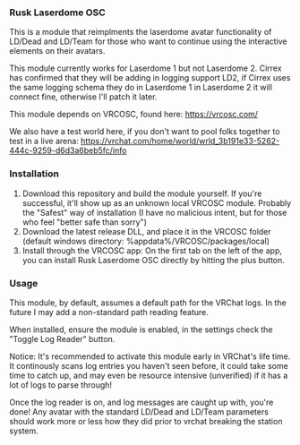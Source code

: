 ### Rusk Laserdome OSC

This is a module that reimplments the laserdome avatar functionality of LD/Dead and LD/Team for those who want to continue using the interactive elements on their avatars.

This module currently works for Laserdome 1 but not Laserdome 2. Cirrex has confirmed that they will be adding in logging support LD2, if Cirrex uses the same logging schema they do in Laserdome 1 in Laserdome 2 it will connect fine, otherwise I'll patch it later.

This module depends on VRCOSC, found here: https://vrcosc.com/

We also have a test world here, if you don't want to pool folks together to test in a live arena: https://vrchat.com/home/world/wrld_3b191e33-5262-444c-9259-d6d3a6beb5fc/info

### Installation
1. Download this repository and build the module yourself. If you're successful, it'll show up as an unknown local VRCOSC module. Probably the "Safest" way of installation (I have no malicious intent, but for those who feel "better safe than sorry")
2. Download the latest release DLL, and place it in the VRCOSC folder (default windows directory: %appdata%/VRCOSC/packages/local)
3. Install through the VRCOSC app: On the first tab on the left of the app, you can install Rusk Laserdome OSC directly by hitting the plus button.


### Usage
This module, by default, assumes a default path for the VRChat logs. In the future I may add a non-standard path reading feature.

When installed, ensure the module is enabled, in the settings check the "Toggle Log Reader" button.

Notice: It's recommended to activate this module early in VRChat's life time. It continously scans log entries you haven't seen before, it could take some time to catch up, and may even be resource intensive (unverified) if it has a lot of logs to parse through!

Once the log reader is on, and log messages are caught up with, you're done! Any avatar with the standard LD/Dead and LD/Team parameters should work more or less how they did prior to vrchat breaking the station system.
